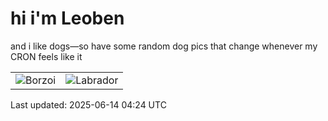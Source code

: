 # hi i'm Leoben

and i like dogs—so have some random dog pics that change whenever my CRON feels like it

|  |  |
|--------|----------|
| ![Borzoi](https://random-dog-vercel.vercel.app/api/random-borzoi?v=1749875040) | ![Labrador](https://random-dog-vercel.vercel.app/api/random-labrador?v=1749875040) |

Last updated: 2025-06-14 04:24 UTC
